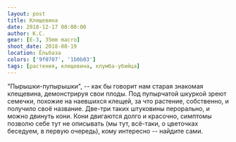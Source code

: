 ```yaml
---
layout: post
title: Клещевина
date: 2018-12-17 00:00:00
author: К.С.
gear: [E-3, 35mm macro]
shoot_date: 2018-08-19
location: Ёльбаза
colors: ['9f0707', '1b0b03']
tags: [растения, клещевина, клумба-убийца]
---
```

"Пырышки-пупырышки", --  как бы говорит нам старая знакомая клещевина, демонстрируя свои плоды. Под пупырчатой шкуркой зреют семечки, похожие на наевшихся клещей, за что растение, собственно, и получило своё название. Две-три таких штуковины перорально, и можно двинуть кони. Кони двигаются долго и красочно, симптомы позволю себе тут не описывать (мы тут, всё-таки, о цветочках беседуем, в первую очередь), кому интересно -- найдите сами.
